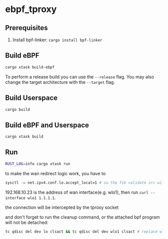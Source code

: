# ebpf_tproxy

## Prerequisites

1. Install bpf-linker: `cargo install bpf-linker`

## Build eBPF

```bash
cargo xtask build-ebpf
```

To perform a release build you can use the `--release` flag.
You may also change the target architecture with the `--target` flag.

## Build Userspace

```bash
cargo build
```

## Build eBPF and Userspace

```bash
cargo xtask build
```

## Run


```bash
RUST_LOG=info cargo xtask run
```


to make the wan redirect logic work, you have to

```bash
sysctl -w net.ipv4.conf.lo.accept_local=1 # so the fib validate src will success
```

192.168.10.23 is the address of wan interface(e.g. wlo1), then run `curl --interface wlo1 1.1.1.1`.

the connection will be intercepted by the tproxy socket

and don't forget to run the cleanup command, or the attached bpf program will not be detached: 
```bash
tc qdisc del dev lo clsact && tc qdisc del dev wlo1 clsact # replace wlo1 with your interface in the args 
```